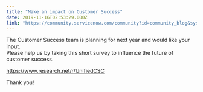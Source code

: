 ```yaml
---
title: "Make an impact on Customer Success"
date: 2019-11-16T02:53:29.000Z
link: "https://community.servicenow.com/community?id=community_blog&sys_id=e7fdf9031bc50410d01143f6fe4bcbe9"
---
```

<p>The Customer Success team is planning for next year and would like your input.<br />Please help us by taking this short survey to influence the future of customer success.</p>
<p><a href="https://www.research.net/r/UnifiedCSC" rel="nofollow">https://www.research.net/r/UnifiedCSC</a></p>
<p>Thank you!</p>
